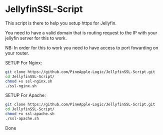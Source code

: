 # JellyfinSSL-Script
This script is there to help you setup https for Jellyfin.

You need to have a valid domain that is routing request to the IP with your jellyfin server for this to work.

NB: In order for this to work you need to have access to port fowarding on your router.

SETUP For Nginx:
````bash
git clone https://github.com/PineApple-Logic/JellyfinSSL-Script.git
cd JellyfinSSL-Script/
chmod +x ssl-nginx.sh
./ssl-nginx.sh
````

SETUP For Apache:
````bash
git clone https://github.com/PineApple-Logic/JellyfinSSL-Script.git
cd JellyfinSSL-Script/
chmod +x ssl-apache.sh
./ssl-apache.sh
````

Done
